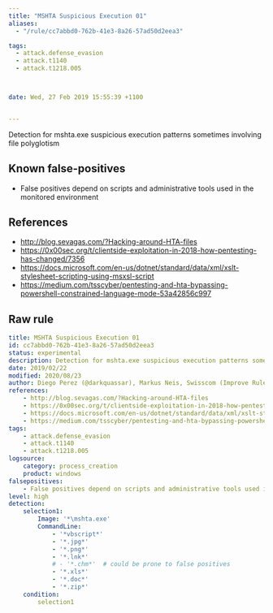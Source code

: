 ```yaml
---
title: "MSHTA Suspicious Execution 01"
aliases:
  - "/rule/cc7abbd0-762b-41e3-8a26-57ad50d2eea3"

tags:
  - attack.defense_evasion
  - attack.t1140
  - attack.t1218.005



date: Wed, 27 Feb 2019 15:55:39 +1100


---
```


Detection for mshta.exe suspicious execution patterns sometimes involving file polyglotism

<!--more-->


## Known false-positives

* False positives depend on scripts and administrative tools used in the monitored environment



## References

* http://blog.sevagas.com/?Hacking-around-HTA-files
* https://0x00sec.org/t/clientside-exploitation-in-2018-how-pentesting-has-changed/7356
* https://docs.microsoft.com/en-us/dotnet/standard/data/xml/xslt-stylesheet-scripting-using-msxsl-script
* https://medium.com/tsscyber/pentesting-and-hta-bypassing-powershell-constrained-language-mode-53a42856c997


## Raw rule
```yaml
title: MSHTA Suspicious Execution 01
id: cc7abbd0-762b-41e3-8a26-57ad50d2eea3
status: experimental
description: Detection for mshta.exe suspicious execution patterns sometimes involving file polyglotism
date: 2019/02/22
modified: 2020/08/23
author: Diego Perez (@darkquassar), Markus Neis, Swisscom (Improve Rule)
references:
    - http://blog.sevagas.com/?Hacking-around-HTA-files
    - https://0x00sec.org/t/clientside-exploitation-in-2018-how-pentesting-has-changed/7356
    - https://docs.microsoft.com/en-us/dotnet/standard/data/xml/xslt-stylesheet-scripting-using-msxsl-script
    - https://medium.com/tsscyber/pentesting-and-hta-bypassing-powershell-constrained-language-mode-53a42856c997
tags:
    - attack.defense_evasion
    - attack.t1140
    - attack.t1218.005
logsource:
    category: process_creation
    product: windows
falsepositives: 
    - False positives depend on scripts and administrative tools used in the monitored environment
level: high
detection:
    selection1:
        Image: '*\mshta.exe'
        CommandLine: 
            - '*vbscript*' 
            - '*.jpg*'
            - '*.png*'
            - '*.lnk*'
            # - '*.chm*'  # could be prone to false positives
            - '*.xls*'
            - '*.doc*'
            - '*.zip*'
    condition:
        selection1 

```
